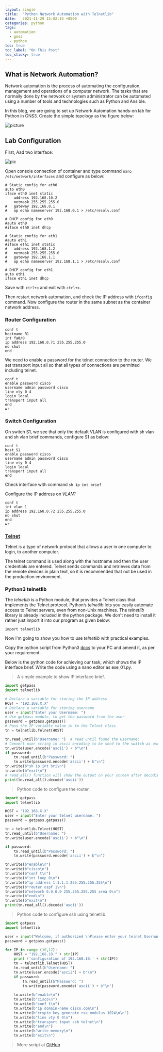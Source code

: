 ```yaml
---
layout: single
title:  "Python Network Automation with Telnetlib"
date:   2021-11-29 15:02:15 +0500
categories: python
tags: 
  - automation
  - gns3
  - python
toc: true
toc_label: "On This Post"
toc_sticky: true
---
```


## What is Network Automation?
Network automation is the process of automating the configuration, management and operations of a computer network. The tasks that are normally done by the network or system administrator can be automated using a number of tools and technologies such as Python and Ansible.

In this blog, we are going to set up Network Automation hands-on lab for Python in GNS3. Create the simple topology as the figure below:

![picture](/assets/images/network_automation.png)

## Lab Configuration

First, Aad two interface:

![pic](/assets/images/net_auto.png)

Open console connection of container and type command `nano /etc/network/interfaces` and configure as below:

```console
# Static config for eth0
auto eth0
iface eth0 inet static
	address 192.168.10.2
	netmask 255.255.255.0
#	gateway 192.168.0.1
#	up echo nameserver 192.168.0.1 > /etc/resolv.conf

# DHCP config for eth0
#auto eth0
#iface eth0 inet dhcp

# Static config for eth1
#auto eth1
#iface eth1 inet static
#	address 192.168.1.2
#	netmask 255.255.255.0
#	gateway 192.168.1.1
#	up echo nameserver 192.168.1.1 > /etc/resolv.conf

# DHCP config for eth1
auto eth1
iface eth1 inet dhcp
```

Save with `ctrl+o` and exit with `ctrl+x`.

Then restart network automation, and check the IP address with `ifconfig` command. Now configure the router in the same subnet as the container network address.

### Router Configuration

```console
conf t
hostname R1
int fa0/0
ip address 192.168.0.71 255.255.255.0
no shut
end
```

We need to enable a password for the telnet connection to the router. We set transport input all so that all types of connections are permitted including telnet.

```console
conf t
enable password cisco
username admin password cisco
line vty 0 4
login local
transport input all
end
wr
```

### Switch Configuration

On switch S1, we see that only the default VLAN is configured with sh vlan and sh vlan brief commands, configure S1 as below:

```console
conf t
host S1
enable password cisco
username admin password cisco
line vty 0 4
login local
transport input all
end
```

Check interface with command `sh ip int brief`

Configure the IP address on _VLAN1_

```console
conf t
int vlan 1
ip address 192.168.0.72 255.255.255.0
no shut
end
wr
```

### [Telnet](https://datatracker.ietf.org/doc/html/rfc854.html)

Telnet is a type of network protocol that allows a user in one computer to login, to another computer.

The telnet command is used along with the hostname and then the user credentials are entered. Telnet sends commands and retrieves data from the remote devices in plain text, so it is recommended that not be used in the production environment.

### Python3 telnetlib

The _telnetlib_ is a Python module, that provides a Telnet class that implements the Telnet protocol. Python’s _telnetlib_ lets you easily automate access to Telnet servers, even from non-Unix machines. The _telnetlib_ library is already included in the python package. We don't need to install it rather just import it into our program as given below:

`import telnetlib`

Now I'm going to show you how to use _telnetlib_ with practical examples.

Copy the python script from Python3 [docs](https://docs.python.org/3/library/telnetlib.html) to your PC and amend it, as per your requirement.

Below is the python code for achieving our task, which shows the IP interface brief. Write the code using a nano editor as exe_01.py.

> A simple example to show IP interface brief.

```python
import getpass
import telnetlib

# Declare a variable for storing the IP address
HOST = "192.168.X.X"
# Declare a variable for storing username
user = input("Enter your Username: ")
# Use getpass module, to get the password from the user
password = getpass.getpass()
# Pass the IP variable value in to the Telnet class
tn = telnetlib.Telnet(HOST)

tn.read_until(b"Username: ")  # read until found the Username:
# Convert user string in ascii encoding to be send to the switch as ascii characters
tn.write(user.encode('ascii') + b"\n")
if password:
    tn.read_until(b"Password: ")
    tn.write(password.encode('ascii') + b"\n")
tn.write(b"sh ip int bri\n")
tn.write(b"exit\n")
# read_all() function will show the output on your screen after decoding the ascii to unicode
print(tn.read_all().decode('ascii'))
```

> Python code to configure the router.

```python
import getpass
import telnetlib

HOST = "192.168.X.X"
user = input("Enter your telnet username: ")
password = getpass.getpass()

tn = telnetlib.Telnet(HOST)
tn.read_until(b"Username: ")
tn.write(user.encode('ascii') + b"\n")

if password:
    tn.read_until(b"Password: ")
    tn.write(password.encode('ascii') + b"\n")

tn.write(b"enable\n")
tn.write(b"cisco\n")
tn.write(b"conf t\n")
tn.write(b"int loop 0\n")
tn.write(b"ip address 1.1.1.1 255.255.255.255\n")
tn.write(b"router ospf 1\n")
tn.write(b"network 0.0.0.0 255.255.255.255 area 0\n")
tn.write(b"end\n")
tn.write(b"exit\n")
print(tn.read_all().decode('ascii'))
```

> Python code to configure ssh using telnetlib.

```python
import getpass
import telnetlib

user = input("Welcome, if authorized \nPlease enter your telnet Username: ")
password = getpass.getpass()

for IP in range (10,12): 
    HOST = "192.168.10." + str(IP)
    print ('configuration of 192.168.10.' + str(IP))
    tn = telnetlib.Telnet(HOST)
    tn.read_until(b"Username: ")
    tn.write(user.encode('ascii') + b"\n")
    if password:
        tn.read_until(b"Password: ")
        tn.write(password.encode('ascii') + b"\n")
   
    tn.write(b"enable\n") 
    tn.write(b"cisco\n")
    tn.write(b"conf t\n")
    tn.write(b"ip domain-name cisco.com\n")
    tn.write(b"crypto key generate rsa modulus 1024\n\n")
    tn.write(b"line vty 0 4\n")
    tn.write(b"transport input ssh telnet\n")
    tn.write(b"end\n")
    tn.write(b"write memory\n")
    tn.write(b"exit\n")
```

> More script at [GitHub](https://github.com/sydasif/network-automation/tree/master/telnet)
